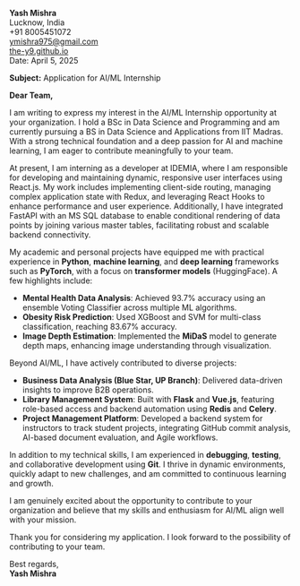 **Yash Mishra**  
Lucknow, India  
+91 8005451072  
ymishra975@gmail.com  
[the-y9.github.io](https://the-y9.github.io)  
Date: April 5, 2025  

**Subject:** Application for AI/ML Internship  

**Dear Team,**

I am writing to express my interest in the AI/ML Internship opportunity at your organization. I hold a BSc in Data Science and Programming and am currently pursuing a BS in Data Science and Applications from IIT Madras. With a strong technical foundation and a deep passion for AI and machine learning, I am eager to contribute meaningfully to your team.

At present, I am interning as a developer at IDEMIA, where I am responsible for developing and maintaining dynamic, responsive user interfaces using React.js. My work includes implementing client-side routing, managing complex application state with Redux, and leveraging React Hooks to enhance performance and user experience. Additionally, I have integrated FastAPI with an MS SQL database to enable conditional rendering of data points by joining various master tables, facilitating robust and scalable backend connectivity.

My academic and personal projects have equipped me with practical experience in **Python**, **machine learning**, and **deep learning** frameworks such as **PyTorch**, with a focus on **transformer models** (HuggingFace). A few highlights include:

- **Mental Health Data Analysis**: Achieved 93.7% accuracy using an ensemble Voting Classifier across multiple ML algorithms.
- **Obesity Risk Prediction**: Used XGBoost and SVM for multi-class classification, reaching 83.67% accuracy.
- **Image Depth Estimation**: Implemented the **MiDaS** model to generate depth maps, enhancing image understanding through visualization.

Beyond AI/ML, I have actively contributed to diverse projects:

- **Business Data Analysis (Blue Star, UP Branch)**: Delivered data-driven insights to improve B2B operations.
- **Library Management System**: Built with **Flask** and **Vue.js**, featuring role-based access and backend automation using **Redis** and **Celery**.
- **Project Management Platform**: Developed a backend system for instructors to track student projects, integrating GitHub commit analysis, AI-based document evaluation, and Agile workflows.

In addition to my technical skills, I am experienced in **debugging**, **testing**, and collaborative development using **Git**. I thrive in dynamic environments, quickly adapt to new challenges, and am committed to continuous learning and growth.

I am genuinely excited about the opportunity to contribute to your organization and believe that my skills and enthusiasm for AI/ML align well with your mission.

Thank you for considering my application. I look forward to the possibility of contributing to your team.

Best regards,  
**Yash Mishra**
